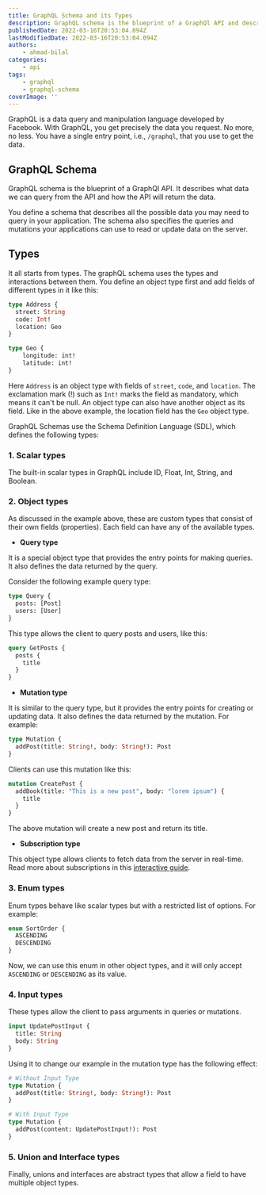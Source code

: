 ```yaml
---
title: GraphQL Schema and its Types
description: GraphQL schema is the blueprint of a GraphQl API and describes the form of the data returned by the API. Let's take a look at its type system with examples.
publishedDate: 2022-03-16T20:53:04.094Z
lastModifiedDate: 2022-03-16T20:53:04.094Z
authors:
    - ahmad-bilal
categories:
    - api
tags:
    - graphql
    - graphql-schema
coverImage: ''
---
```


<Lead>

GraphQL is a data query and manipulation language developed by Facebook. With GraphQL, you get precisely the data you request. No more, no less. You have a single entry point, i.e., `/graphql`, that you use to get the data.

</Lead>

## GraphQL Schema

GraphQL schema is the blueprint of a GraphQl API. It describes what data we can query from the API and how the API will return the data.

You define a schema that describes all the possible data you may need to query in your application. The schema also specifies the queries and mutations your applications can use to read or update data on the server.

## Types

It all starts from types. The graphQL schema uses the types and interactions between them. You define an object type first and add fields of different types in it like this:

```graphql
type Address {
  street: String
  code: Int!
  location: Geo
}

type Geo {
    longitude: int!
    latitude: int!
}
```

Here `Address` is an object type with fields of `street`, `code`, and `location`. The exclamation mark (!) such as `Int!` marks the field as mandatory, which means it can't be null. An object type can also have another object as its field. Like in the above example, the location field has the `Geo` object type.

GraphQL Schemas use the Schema Definition Language (SDL), which defines the following types:

### 1. Scalar types

The built-in scalar types in GraphQL include ID, Float, Int, String, and Boolean.

### 2. Object types

As discussed in the example above, these are custom types that consist of their own fields (properties). Each field can have any of the available types.

- **Query type**

It is a special object type that provides the entry points for making queries. It also defines the data returned by the query.

Consider the following example query type:

```graphql
type Query {
  posts: [Post]
  users: [User]
}
```

This type allows the client to query posts and users, like this:

```graphql
query GetPosts {
  posts {
    title
  }
}
```

- **Mutation type**

It is similar to the query type, but it provides the entry points for creating or updating data. It also defines the data returned by the mutation. For example:

```graphql
type Mutation {
  addPost(title: String!, body: String!): Post
}
```

Clients can use this mutation like this:

```graphql
mutation CreatePost {
  addBook(title: "This is a new post", body: "lorem ipsum") {
    title
  }
}
```

The above mutation will create a new post and return its title.

- **Subscription type**

This object type allows clients to fetch data from the server in real-time. Read more about subscriptions in this [interactive guide](https://RapidAPI.com/guides/graphql-subscriptions).

### 3. Enum types

Enum types behave like scalar types but with a restricted list of options. For example:

```graphql
enum SortOrder {
  ASCENDING
  DESCENDING
}
```

Now, we can use this enum in other object types, and it will only accept `ASCENDING` or `DESCENDING` as its value.

### 4. Input types

These types allow the client to pass arguments in queries or mutations.

```graphql
input UpdatePostInput {
  title: String
  body: String
}
```

Using it to change our example in the mutation type has the following effect:

```graphql
# Without Input Type
type Mutation {
  addPost(title: String!, body: String!): Post
}

# With Input Type
type Mutation {
  addPost(content: UpdatePostInput!): Post
}
```

### 5. Union and Interface types

Finally, unions and interfaces are abstract types that allow a field to have multiple object types.
